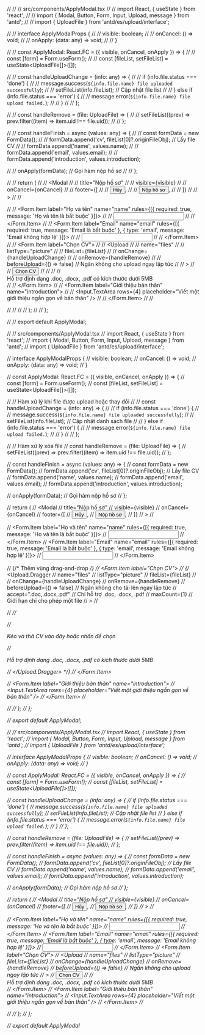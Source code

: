 // // // src/components/ApplyModal.tsx
// // import React, { useState } from 'react';
// // import { Modal, Button, Form, Input, Upload, message } from 'antd';
// // import { UploadFile } from 'antd/es/upload/interface';

// // interface ApplyModalProps {
// //     visible: boolean;
// //     onCancel: () => void;
// //     onApply: (data: any) => void;
// // }

// // const ApplyModal: React.FC<ApplyModalProps> = ({ visible, onCancel, onApply }) => {
// //     const [form] = Form.useForm();
// //     const [fileList, setFileList] = useState<UploadFile[]>([]);

// //     const handleUploadChange = (info: any) => {
// //         if (info.file.status === 'done') {
// //             message.success(`${info.file.name} file uploaded successfully`);
// //             setFileList(info.fileList); // Cập nhật file list
// //         } else if (info.file.status === 'error') {
// //             message.error(`${info.file.name} file upload failed.`);
// //         }
// //     };

// //     const handleRemove = (file: UploadFile) => {
// //         setFileList((prev) => prev.filter((item) => item.uid !== file.uid));
// //     };

// //     const handleFinish = async (values: any) => {
// //         const formData = new FormData();
// //         formData.append('cv', fileList[0]?.originFileObj); // Lấy file CV
// //         formData.append('name', values.name);
// //         formData.append('email', values.email);
// //         formData.append('introduction', values.introduction);

// //         onApply(formData); // Gọi hàm nộp hồ sơ
// //     };

// //     return (
// //         <Modal
// //             title="Nộp hồ sơ"
// //             visible={visible}
// //             onCancel={onCancel}
// //             footer={[
// //                 <Button key="cancel" onClick={onCancel}>Hủy</Button>,
// //                 <Button key="submit" type="primary" form="apply-form" htmlType="submit">Nộp hồ sơ</Button>,
// //             ]}
// //         >
// //             <Form form={form} layout="vertical" id="apply-form" onFinish={handleFinish}>
// //                 <Form.Item label="Họ và tên" name="name" rules={[{ required: true, message: 'Họ và tên là bắt buộc' }]}>
// //                     <Input />
// //                 </Form.Item>
// //                 <Form.Item label="Email" name="email" rules={[{ required: true, message: 'Email là bắt buộc' }, { type: 'email', message: 'Email không hợp lệ' }]}>
// //                     <Input />
// //                 </Form.Item>
// //                 <Form.Item label="Chọn CV">
// //                     <Upload
// //                         name="files"
// //                         listType="picture"
// //                         fileList={fileList}
// //                         onChange={handleUploadChange}
// //                         onRemove={handleRemove}
// //                         beforeUpload={() => false} // Ngăn không cho upload ngay lập tức
// //                     >
// //                         <Button>Chọn CV</Button>
// //                     </Upload>
// //                     <div className="mt-2 text-gray-500">Hỗ trợ định dạng .doc, .docx, .pdf có kích thước dưới 5MB</div>
// //                 </Form.Item>
// //                 <Form.Item label="Giới thiệu bản thân" name="introduction">
// //                     <Input.TextArea rows={4} placeholder="Viết một giới thiệu ngắn gọn về bản thân" />
// //                 </Form.Item>
// //             </Form>
// //         </Modal>
// //     );
// // };

// // export default ApplyModal;

// // src/components/ApplyModal.tsx
// import React, { useState } from 'react';
// import { Modal, Button, Form, Input, Upload, message } from 'antd';
// import { UploadFile } from 'antd/es/upload/interface';

// interface ApplyModalProps {
//   visible: boolean;
//   onCancel: () => void;
//   onApply: (data: any) => void;
// }

// const ApplyModal: React.FC<ApplyModalProps> = ({ visible, onCancel, onApply }) => {
//   const [form] = Form.useForm();
//   const [fileList, setFileList] = useState<UploadFile[]>([]);

//   // Hàm xử lý khi file được upload hoặc thay đổi
// //   const handleUploadChange = (info: any) => {
// //     if (info.file.status === 'done') {
// //       message.success(`${info.file.name} file uploaded successfully`);
// //       setFileList(info.fileList); // Cập nhật danh sách file
// //     } else if (info.file.status === 'error') {
// //       message.error(`${info.file.name} file upload failed.`);
// //     }
// //   };

//   // Hàm xử lý xóa file
//   const handleRemove = (file: UploadFile) => {
//     setFileList((prev) => prev.filter((item) => item.uid !== file.uid));
//   };

//   const handleFinish = async (values: any) => {
//     const formData = new FormData();
//     formData.append('cv', fileList[0]?.originFileObj); // Lấy file CV
//     formData.append('name', values.name);
//     formData.append('email', values.email);
//     formData.append('introduction', values.introduction);

//     onApply(formData); // Gọi hàm nộp hồ sơ
//   };

//   return (
//     <Modal
//       title="Nộp hồ sơ"
//       visible={visible}
//       onCancel={onCancel}
//       footer={[
//         <Button key="cancel" onClick={onCancel}>Hủy</Button>,
//         <Button key="submit" type="primary" form="apply-form" htmlType="submit">Nộp hồ sơ</Button>,
//       ]}
//     >
//       <Form form={form} layout="vertical" id="apply-form" onFinish={handleFinish}>
//         <Form.Item label="Họ và tên" name="name" rules={[{ required: true, message: 'Họ và tên là bắt buộc' }]}>
//           <Input />
//         </Form.Item>
//         <Form.Item label="Email" name="email" rules={[{ required: true, message: 'Email là bắt buộc' }, { type: 'email', message: 'Email không hợp lệ' }]}>
//           <Input />
//         </Form.Item>

//         {/* Thêm vùng drag-and-drop */}
//         <Form.Item label="Chọn CV">
//           {/* <Upload.Dragger
//             name="files"
//             listType="picture"
//             fileList={fileList}
//             // onChange={handleUploadChange}
//             onRemove={handleRemove}
//             beforeUpload={() => false}  // Ngăn không cho tải lên ngay lập tức
//             accept=".doc,.docx,.pdf"    // Chỉ hỗ trợ .doc, .docx, .pdf
//             maxCount={1}  // Giới hạn chỉ cho phép một file
//           >
//             <p className="ant-upload-drag-icon">
//               <i className="anticon anticon-upload" />
//             </p>
//             <p className="ant-upload-text">Kéo và thả CV vào đây hoặc nhấn để chọn</p>
//             <p className="ant-upload-hint">Hỗ trợ định dạng .doc, .docx, .pdf có kích thước dưới 5MB</p>
//           </Upload.Dragger> */}
//         </Form.Item>

//         <Form.Item label="Giới thiệu bản thân" name="introduction">
//           <Input.TextArea rows={4} placeholder="Viết một giới thiệu ngắn gọn về bản thân" />
//         </Form.Item>
//       </Form>
//     </Modal>
//   );
// };

// export default ApplyModal;

// // src/components/ApplyModal.tsx
// import React, { useState } from 'react';
// import { Modal, Button, Form, Input, Upload, message } from 'antd';
// import { UploadFile } from 'antd/es/upload/interface';

// interface ApplyModalProps {
//     visible: boolean;
//     onCancel: () => void;
//     onApply: (data: any) => void;
// }

// const ApplyModal: React.FC<ApplyModalProps> = ({ visible, onCancel, onApply }) => {
//     const [form] = Form.useForm();
//     const [fileList, setFileList] = useState<UploadFile[]>([]);

//     const handleUploadChange = (info: any) => {
//         if (info.file.status === 'done') {
//             message.success(`${info.file.name} file uploaded successfully`);
//             setFileList(info.fileList); // Cập nhật file list
//         } else if (info.file.status === 'error') {
//             message.error(`${info.file.name} file upload failed.`);
//         }
//     };

//     const handleRemove = (file: UploadFile) => {
//         setFileList((prev) => prev.filter((item) => item.uid !== file.uid));
//     };

//     const handleFinish = async (values: any) => {
//         const formData = new FormData();
//         formData.append('cv', fileList[0]?.originFileObj); // Lấy file CV
//         formData.append('name', values.name);
//         formData.append('email', values.email);
//         formData.append('introduction', values.introduction);

//         onApply(formData); // Gọi hàm nộp hồ sơ
//     };

//     return (
//         <Modal
//             title="Nộp hồ sơ"
//             visible={visible}
//             onCancel={onCancel}
//             footer={[
//                 <Button key="cancel" onClick={onCancel}>Hủy</Button>,
//                 <Button key="submit" type="primary" form="apply-form" htmlType="submit">Nộp hồ sơ</Button>,
//             ]}
//         >
//             <Form form={form} layout="vertical" id="apply-form" onFinish={handleFinish}>
//                 <Form.Item label="Họ và tên" name="name" rules={[{ required: true, message: 'Họ và tên là bắt buộc' }]}>
//                     <Input />
//                 </Form.Item>
//                 <Form.Item label="Email" name="email" rules={[{ required: true, message: 'Email là bắt buộc' }, { type: 'email', message: 'Email không hợp lệ' }]}>
//                     <Input />
//                 </Form.Item>
//                 <Form.Item label="Chọn CV">
//                     <Upload
//                         name="files"
//                         listType="picture"
//                         fileList={fileList}
//                         onChange={handleUploadChange}
//                         onRemove={handleRemove}
//                         beforeUpload={() => false} // Ngăn không cho upload ngay lập tức
//                     >
//                         <Button>Chọn CV</Button>
//                     </Upload>
//                     <div className="mt-2 text-gray-500">Hỗ trợ định dạng .doc, .docx, .pdf có kích thước dưới 5MB</div>
//                 </Form.Item>
//                 <Form.Item label="Giới thiệu bản thân" name="introduction">
//                     <Input.TextArea rows={4} placeholder="Viết một giới thiệu ngắn gọn về bản thân" />
//                 </Form.Item>
//             </Form>
//         </Modal>
//     );
// };

// export default ApplyModal